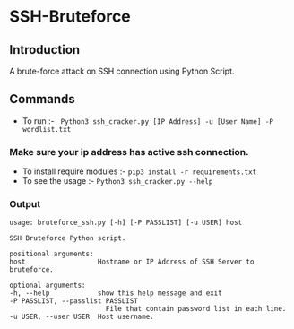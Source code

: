 # SSH-Bruteforce

## Introduction
A brute-force attack on SSH connection using Python Script.

## Commands
* To run :- ``` Python3 ssh_cracker.py [IP Address] -u [User Name] -P wordlist.txt```
### Make sure your ip address has active ssh connection. ###
* To install require modules :- ``` pip3 install -r requirements.txt ```
* To see the usage :- ``` Python3 ssh_cracker.py --help ```
### Output
``` 
usage: bruteforce_ssh.py [-h] [-P PASSLIST] [-u USER] host

SSH Bruteforce Python script.

positional arguments:
host                  Hostname or IP Address of SSH Server to bruteforce.

optional arguments:
-h, --help            show this help message and exit
-P PASSLIST, --passlist PASSLIST
                        File that contain password list in each line.
-u USER, --user USER  Host username.
```
